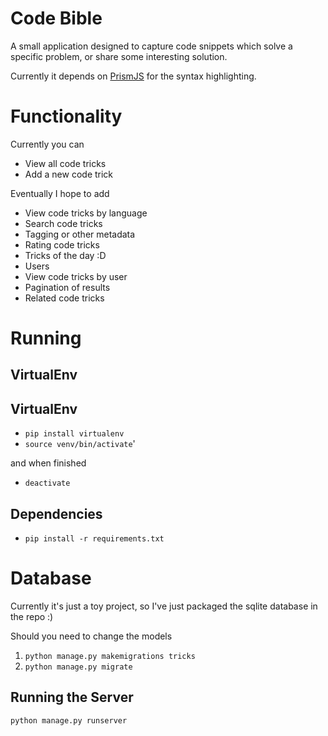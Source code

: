 # Code Bible

A small application designed to capture code snippets which solve a specific problem, or share some interesting solution.

Currently it depends on [PrismJS](https://prismjs.com) for the syntax highlighting.

# Functionality

Currently you can

- View all code tricks
- Add a new code trick

Eventually I hope to add

- View code tricks by language
- Search code tricks
- Tagging or other metadata
- Rating code tricks
- Tricks of the day :D
- Users
- View code tricks by user
- Pagination of results
- Related code tricks

# Running

## VirtualEnv



## VirtualEnv

- `pip install virtualenv`
- `source venv/bin/activate`'

and when finished

- `deactivate`

## Dependencies

- `pip install -r requirements.txt`


# Database

Currently it's just a toy project, so I've just packaged the sqlite database in the repo :)

Should you need to change the models
1. `python manage.py makemigrations tricks`
2. `python manage.py migrate`

## Running the Server

`python manage.py runserver`